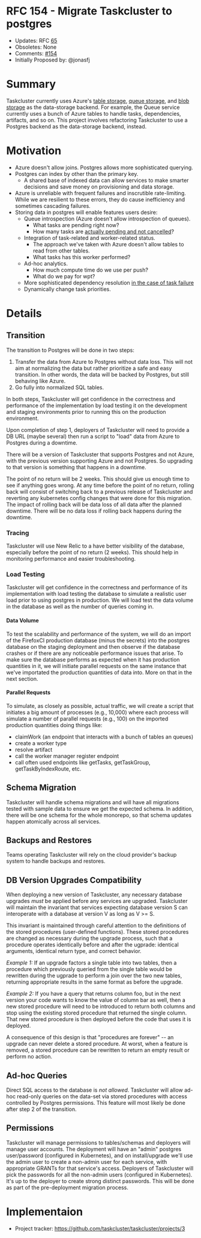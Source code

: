 # RFC 154 - Migrate Taskcluster to postgres
* Updates: RFC [65](https://github.com/taskcluster/taskcluster-rfcs/blob/master/rfcs/0065-Migrate-queue-to-postgres.md)
* Obsoletes: None
* Comments: [#154](https://github.com/taskcluster/taskcluster-rfcs/pull/154)
* Initially Proposed by: @jonasfj

# Summary

Taskcluster currently uses Azure's
[table storage](https://azure.microsoft.com/en-us/services/storage/tables/),
[queue storage](https://azure.microsoft.com/en-us/services/storage/queues/),
and [blob storage](https://azure.microsoft.com/en-us/services/storage/blobs/)
as the data-storage backend. For example, the Queue service currently uses a
bunch of Azure tables to handle tasks, dependencies, artifacts, and so on. This
project involves refactoring Taskcluster to use a Postgres backend as the
data-storage backend, instead.

# Motivation
* Azure doesn't allow joins. Postgres allows more sophisticated querying.
* Postgres can index by other than the primary key.
  * A shared base of indexed data can allow services to make smarter decisions and
    save money on provisioning and data storage.
* Azure is unreliable with frequent failures and inscrutible rate-limiting. While we are resilient
to these errors, they do cause inefficiency and sometimes cascading failures.
* Storing data in postgres will enable features users desire:
  * Queue introspection (Azure doesn't allow introspection of queues).
    * What tasks are pending right now?
    * How many tasks are [actually pending and not cancelled](https://bugzilla.mozilla.org/show_bug.cgi?id=1434851)?
  * Integration of task-related and worker-related status.
    * The approach we've taken with Azure doesn't allow tables to read from
      other tables.
    * What tasks has this worker performed?
  * Ad-hoc analytics.
    * How much compute time do we use per push?
    * What do we pay for wpt?
  * More sophisticated dependency resolution [in the case of task failure](https://bugzilla.mozilla.org/show_bug.cgi?id=1443503#c8)
  * Dynamically change task priorities.

# Details

## Transition

The transition to Postgres will be done in two steps:
1. Transfer the data from Azure to Postgres without data loss. This will not aim
   at normalizing the data but rather prioritize a safe and easy transition.  In
   other words, the data will be backed by Postgres, but still behaving like
   Azure.
2. Go fully into normalized SQL tables.

In both steps, Taskcluster will get confidence in the correctness and
performance of the implementation by load testing it on the development and
staging environments prior to running this on the production environment.

Upon completion of step 1, deployers of Taskcluster will need to provide a DB
URL (maybe several) then run a script to "load" data from Azure to Postgres
during a downtime.

There will be a version of Taskcluster that supports Postgres and not Azure,
with the previous version supporting Azure and not Postgres. So upgrading to
that version is something that happens in a downtime.

The point of no return will be 2 weeks. This should give us enough time to see
if anything goes wrong. At any time before the point of no return, rolling back
will consist of switching back to a previous release of Taskcluster and
reverting any kubernetes config changes that were done for this migration. The
impact of rolling back will be data loss of all data after the planned downtime.
There will be no data loss if rolling back happens during the downtime.

### Tracing

Taskcluster will use New Relic to a have better visibility of the database,
especially before the point of no return (2 weeks). This should help in
monitoring performance and easier troubleshooting.

### Load Testing

Taskcluster will get confidence in the correctness and performance of its
implementation with load testing the database to simulate a realistic user load
prior to using postgres in production. We will load test the data volume in the
database as well as the number of queries coming in.

#### Data Volume

To test the scalability and performance of the system, we will do an import of
the FirefoxCI production database (minus the secrets) into the postgres database
on the staging deployment and then observe if the database crashes or if there
are any noticeable performance issues that arise. To make sure the database
performs as expected when it has production quantities in it, we will initiate
parallel requests on the same instance that we've importated the production
quantities of data into. More on that in the next section.

#### Parallel Requests

To simulate, as closely as possible, actual traffic, we will create a script
that initiates a big amount of processes (e.g., 10,000) where each process
will simulate a number of parallel requests (e.g., 100) on the imported
production quantities doing things like:
* claimWork (an endpoint that interacts with a bunch of tables
an queues)
* create a worker type
* resolve artifact
* call the worker manager register endpoint
* call often used endpoints like getTasks, getTaskGroup, getTaskByIndexRoute, etc.

## Schema Migration

Taskcluster will handle schema migrations and will have
all migrations tested with sample data to ensure we get the expected schema. In
addition, there will be one schema for the whole monorepo, so that schema
updates happen atomically across all services.

## Backups and Restores

Teams operating Taskcluster will rely on the cloud provider's backup system to
handle backups and restores.

## DB Version Upgrades Compatibility

When deploying a new version of Taskcluster, any necessary database upgrades
*must* be applied before any services are upgraded.  Taskcluster will maintain
the invariant that services expecting database version S can interoperate with a
database at version V as long as V >= S.

This invariant is maintained through careful attention to the definitions of the
stored procedures (user-defined functions). These stored procedures are changed
as necessary during the upgrade process, such that a procedure operates
identically before and after the ugprade: identical arguments, identical return
type, and correct behavior.

_Example 1:_ If an upgrade factors a single table into two tables, then a
procedure which previously queried from the single table would be rewritten
during the ugprade to perform a join over the two new tables, returning
appropriate results in the same format as before the upgrade.

_Example 2:_ If you have a query that returns column foo, but in the next
version your code wants to know the value of column bar as well, then a new
stored procedure will need to be introduced to return both columns and stop
using the existing stored procedure that returned the single column. That new
stored procedure is then deployed before the code that uses it is deployed.

A consequence of this design is that "procedures are forever" -- an upgrade can
never delete a stored procedure. At worst, when a feature is removed, a stored
procedure can be rewritten to return an empty result or perform no action.

## Ad-hoc Queries

Direct SQL access to the database is *not allowed*. Taskcluster will allow
ad-hoc read-only queries on the data-set via stored procedures with access
controlled by Postgres permissions. This feature will most likely be done after
step 2 of the transition.

## Permissions

Taskcluster will manage permissions to tables/schemas and deployers will manage
user accounts. The deployment will have an "admin" postgres user/password
(configured in Kubernetes), and on install/upgrade we'll use the admin user to
create a non-admin user for each service, with appropriate GRANTs for that
service's access. Deployers of Taskcluster will pick the passwords for all the
non-admin users (configured in Kubernetes). It's up to the deployer to create
strong distinct passwords. This will be done as part of the pre-deployment
migration process.

# Implementaion

* Project tracker: https://github.com/taskcluster/taskcluster/projects/3
